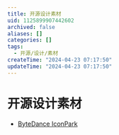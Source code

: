 ```yaml
---
title: 开源设计素材
uid: 1125899907442602
archived: false
aliases: []
categories: []
tags:
  - 开源/设计/素材
createTime: "2024-04-23 07:17:50"
updateTime: "2024-04-23 07:17:50"
---
```


# 开源设计素材

- [ByteDance IconPark](https://iconpark.oceanengine.com/home)
